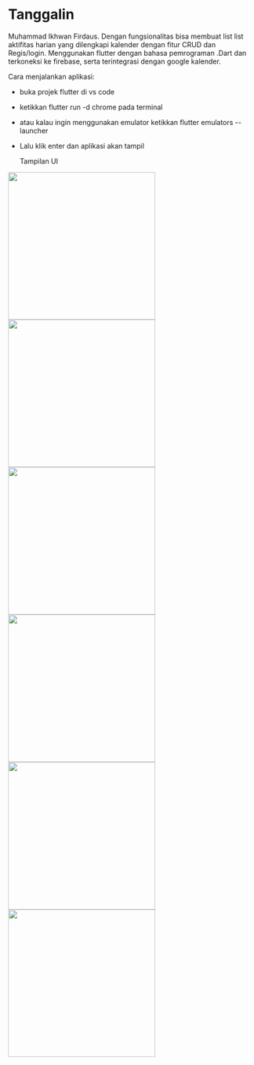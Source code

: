 # Tanggalin

Muhammad Ikhwan Firdaus.
Dengan fungsionalitas bisa membuat list list aktifitas harian yang dilengkapi kalender dengan fitur CRUD dan Regis/login.
Menggunakan flutter dengan bahasa pemrograman .Dart dan terkoneksi ke firebase, serta terintegrasi dengan google kalender.

Cara menjalankan aplikasi:
- buka projek flutter di vs code
- ketikkan flutter run -d chrome pada terminal
- atau kalau ingin menggunakan emulator ketikkan flutter emulators --launcher <emulator>
- Lalu klik enter dan aplikasi akan tampil

  Tampilan UI
<img src="https://github.com/user-attachments/assets/d8bdbbcc-24e7-4dd5-85f9-f8b43830f2ca" width="300" />
<img src="https://github.com/user-attachments/assets/0d353bbd-62e5-4959-87bf-b5076b1ca29d" width="300" />
<img src="https://github.com/user-attachments/assets/049b00a3-2aff-4b4c-aebb-6b163b9606df" width="300" />
<img src="https://github.com/user-attachments/assets/2b15eb4e-9af1-4bf3-b59d-a2233f979b0a" width="300" />
<img src="https://github.com/user-attachments/assets/6d6f9521-202a-43d3-a93b-18e0d10251d4" width="300" />
<img src="https://github.com/user-attachments/assets/90d7336e-80e6-4734-a415-bf8b7c479419" width="300" />
